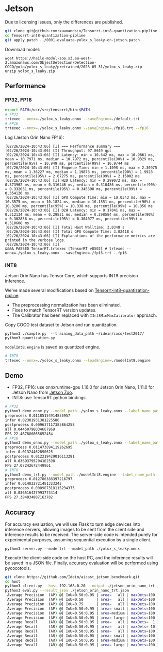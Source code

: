 # Jetson

Due to licensing issues, only the differences are published.

```sh
git clone git@github.com:xuanandsix/Tensorrt-int8-quantization-pipline.git
cd Tensorrt-int8-quantization-pipline
git apply patch ../0001-evaluate-yolox_s_leaky-on-jetson.patch
```

Download model:

```
wget https://hailo-model-zoo.s3.eu-west-2.amazonaws.com/ObjectDetection/Detection-COCO/yolo/yolox_s_leaky/pretrained/2023-05-31/yolox_s_leaky.zip
unzip yolox_s_leaky.zip
```

## Performance

### FP32, FP16

```sh
export PATH=/usr/src/tensorrt/bin:$PATH
# FP32
trtexec --onnx=./yolox_s_leaky.onnx --saveEngine=./default.trt
# FP16
trtexec --onnx=./yolox_s_leaky.onnx --saveEngine=./fp16.trt --fp16
```

Log (Jeston Orin Nano FP16):
```
[02/26/2024-10:43:06] [I] === Performance summary ===
[02/26/2024-10:43:06] [I] Throughput: 97.8649 qps
[02/26/2024-10:43:06] [I] Latency: min = 10.642 ms, max = 10.9861 ms, mean = 10.7971 ms, median = 10.7972 ms, percentile(90%) = 10.9329 ms, percentile(95%) = 10.949 ms, percentile(99%) = 10.9744 ms
[02/26/2024-10:43:06] [I] Enqueue Time: min = 1.1098 ms, max = 2.30975 ms, mean = 1.36227 ms, median = 1.19873 ms, percentile(90%) = 1.9928 ms, percentile(95%) = 2.07275 ms, percentile(99%) = 2.15002 ms
[02/26/2024-10:43:06] [I] H2D Latency: min = 0.299072 ms, max = 0.373962 ms, mean = 0.316446 ms, median = 0.310486 ms, percentile(90%) = 0.332031 ms, percentile(95%) = 0.345398 ms, percentile(99%) = 0.354126 ms
[02/26/2024-10:43:06] [I] GPU Compute Time: min = 10.0343 ms, max = 10.3575 ms, mean = 10.1824 ms, median = 10.1851 ms, percentile(90%) = 10.3206 ms, percentile(95%) = 10.338 ms, percentile(99%) = 10.356 ms
[02/26/2024-10:43:06] [I] D2H Latency: min = 0.17041 ms, max = 0.312134 ms, mean = 0.29821 ms, median = 0.298584 ms, percentile(90%) = 0.302856 ms, percentile(95%) = 0.304077 ms, percentile(99%) = 0.310608 ms
[02/26/2024-10:43:06] [I] Total Host Walltime: 3.0348 s
[02/26/2024-10:43:06] [I] Total GPU Compute Time: 3.02418 s
[02/26/2024-10:43:06] [I] Explanations of the performance metrics are printed in the verbose logs.
[02/26/2024-10:43:06] [I] 
&&&& PASSED TensorRT.trtexec [TensorRT v8502] # trtexec --onnx=./yolox_s_leaky.onnx --saveEngine=./fp16.trt --fp16
```

### INT8
Jetson Orin Nano has Tensor Core, which supports INT8 precision inference.

We've made several modifications based on [Tensorrt-int8-quantization-pipline](https://github.com/xuanandsix/Tensorrt-int8-quantization-pipline).
- The preprocessing normalization has been eliminated.
- Fixes to match TensorRT version updates.
- The Calibrator has been replaced with `IInt8MinMaxCalibrator` approach.

Copy COCO test dataset to Jetson and run quantization.

```
python3 ./sample.py  --training_data_path ~/idein/coco/test2017/
python3 quantization.py
```

`modelInt8.engine` is saved as quantized engine. 

```sh
# INT8
trtexec --onnx=./yolox_s_leaky.onnx --loadEngine=./modelInt8.engine
```

## Demo

- FP32, FP16: use onnxruntime-gpu 1.16.0 for Jetson Orin Nano, 1.11.0 for Jetson Nano from [Jetson Zoo](https://elinux.org/Jetson_Zoo).
- INT8: use TensorRT python bindings.

```sh
# FP32
python3 demo_onnx.py --model_path ./yolox_s_leaky.onnx --label_name_path ./coco.label --image_path ./dog.jpg --output_path ./result.jpg --mode trt --warmup
preprocess 0.01185154914855957
infer 0.02301931381225586
postprocess 0.009637117385864258
all 0.04450798034667969
FPS 22.467880865652454
# FP16
python3 demo_onnx.py --model_path ./yolox_s_leaky.onnx --label_name_path ./coco.label --image_path ./dog.jpg --output_path ./result.jpg --mode trt_fp16 --warmup
preprocess 0.011473894119262695
infer 0.01324462890625
postprocess 0.012219429016113281
all 0.03693795204162598
FPS 27.07242672449961
# INT8
python3 demo_trt.py --model_path ./modelInt8.engine --label_name_path ./coco.label --image_path ./dog.jpg --output_path ./result_int8.jpg 
preprocess 0.012786388397216797
infer 0.014822721481323242
postprocess 0.008907318115234375
all 0.036516427993774414
FPS 27.384934807163702
```

## Accuracy

For accuracy evaluation, we will use Flask to turn edge devices into inference servers, allowing images to be sent from the client side and inference results to be received. The server-side code is intended purely for experimental purposes, assuming sequential execution by a single client.

```
python3 server.py --mode trt --model_path ./yolox_s_leaky.onnx
```

Execute the client-side code on the host PC, and the inference results will be saved in a JSON file. Finally, accuracy evaluation will be performed using pycocotools.

```sh
git clone https://github.com/Idein/aicast_jetson_benchmark.git
cd host
python3 client.py --host 192.168.0.20 --output ./jetson_orin_nano_trt.json 
python3 eval.py --result_json ./jetson_orin_nano_trt.json
 Average Precision  (AP) @[ IoU=0.50:0.95 | area=   all | maxDets=100 ] = 0.321
 Average Precision  (AP) @[ IoU=0.50      | area=   all | maxDets=100 ] = 0.476
 Average Precision  (AP) @[ IoU=0.75      | area=   all | maxDets=100 ] = 0.346
 Average Precision  (AP) @[ IoU=0.50:0.95 | area= small | maxDets=100 ] = 0.150
 Average Precision  (AP) @[ IoU=0.50:0.95 | area=medium | maxDets=100 ] = 0.353
 Average Precision  (AP) @[ IoU=0.50:0.95 | area= large | maxDets=100 ] = 0.452
 Average Recall     (AR) @[ IoU=0.50:0.95 | area=   all | maxDets=  1 ] = 0.274
 Average Recall     (AR) @[ IoU=0.50:0.95 | area=   all | maxDets= 10 ] = 0.395
 Average Recall     (AR) @[ IoU=0.50:0.95 | area=   all | maxDets=100 ] = 0.403
 Average Recall     (AR) @[ IoU=0.50:0.95 | area= small | maxDets=100 ] = 0.192
 Average Recall     (AR) @[ IoU=0.50:0.95 | area=medium | maxDets=100 ] = 0.439
 Average Recall     (AR) @[ IoU=0.50:0.95 | area= large | maxDets=100 ] = 0.559
```
